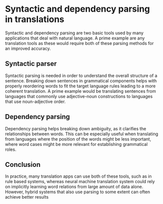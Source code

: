 # Syntactic and dependency parsing in translations

Syntactic and dependency parsing are two basic tools used by many applications that deal with natural language. A prime example are any translation tools as these would require both of these parsing methods for an improved accuracy.


## Syntactic parser

Syntactic parsing is needed in order to understand the overall structure of a sentence. Breaking down sentences in grammatical components helps with properly reordering words to fit the target language rules leading to a more coherent translation. A prime example would be translating sentences from languages that commonly use adjective-noun constructions to languages that use noun-adjective order.

## Dependency parsing
Dependency parsing helps breaking down ambiguity, as it clarifies the relationships between words. This can be especially useful when translating from languages where the position of the words might be less important, where word cases might be more relevant for establishing grammatical roles.

## Conclusion 
In practice, many translation apps can use both of these tools, such as in rule based systems, whereas neural machine translation system could rely on implicitly learning word relations from large amount of data alone. However, hybrid systems that also use parsing to some extent can often achieve better results

